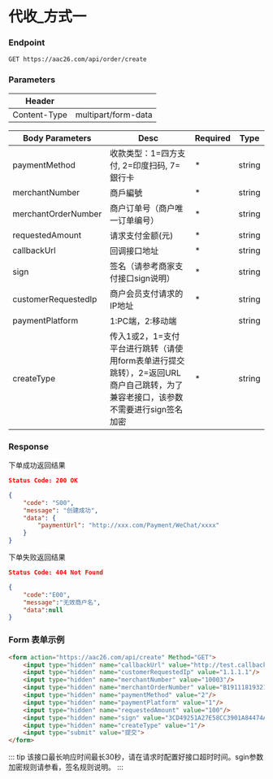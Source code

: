 # 代收_方式一

### Endpoint

```
GET https://aac26.com/api/order/create
```

### Parameters

| Header                |                            |
| --------------------- | -------------------------- |
| Content-Type          | multipart/form-data        |


| Body Parameters       |Desc                                      | Required | Type |
| --------------------- | --------------------------               |-------  | -------   |
| paymentMethod         | 收款类型：1=四方支付, 2=印度扫码, 7=銀行卡  | *       | string |
| merchantNumber        | 商戶編號                                  | *       | string |
| merchantOrderNumber   | 商户订单号（商户唯一订单编号）              | *       | string |
| requestedAmount       | 请求支付金额(元)                          | *       | string |
| callbackUrl           | 回调接口地址                              | *       | string |
| sign                  | 签名（请参考商家支付接口sign说明）         | *       | string |
| customerRequestedIp   | 商户会员支付请求的IP地址                   | *       | string |
| paymentPlatform       | 1:PC端，2:移动端                          |         | string |
| createType            | 传入1或2，1=支付平台进行跳转（请使用form表单进行提交跳转），2=返回URL商户自己跳转，为了兼容老接口，该参数不需要进行sign签名加密      | *       | string |

### Response
下单成功返回结果
```json
Status Code: 200 OK

{
    "code": "S00",
    "message": "创建成功",
    "data": {
        "paymentUrl": "http://xxx.com/Payment/WeChat/xxxx"
    }
}
```
下单失败返回结果
```json
Status Code: 404 Not Found

{
    "code":"E00",
    "message":"无效商户名",
    "data":null
}
```

### Form 表单示例

```html
<form action="https://aac26.com/api/create" Method="GET">
    <input type="hidden" name="callbackUrl" value="http://test.callback.com/callback"/>
    <input type="hidden" name="customerRequestedIp" value="1.1.1.1"/>
    <input type="hidden" name="merchantNumber" value="10003"/>
    <input type="hidden" name="merchantOrderNumber" value="B19111819321409725964"/>
    <input type="hidden" name="paymentMethod" value="2"/>
    <input type="hidden" name="paymentPlatform" value="1"/>
    <input type="hidden" name="requestedAmount" value="100"/>
    <input type="hidden" name="sign" value="3CD49251A27E58CC3901A84474A6F126"/>
    <input type="hidden" name="createType" value="1"/>
    <input type="submit" value="提交">
</form>
```

::: tip
该接口最长响应时间最长30秒，请在请求时配置好接口超时时间。sgin参数加密规则请参看，签名规则说明。
:::